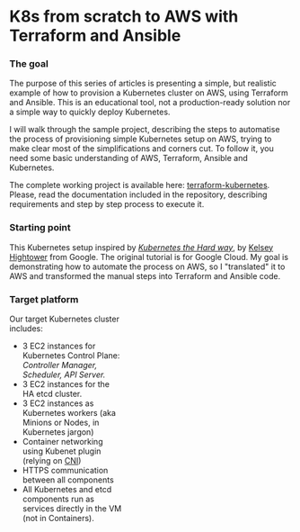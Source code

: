 # K8s from scratch to AWS with Terraform and Ansible

### The goal

The purpose of this series of articles is presenting a simple, but realistic example of how to provision a Kubernetes cluster on AWS, using Terraform and Ansible. This is an educational tool, not a production-ready solution nor a simple way to quickly deploy Kubernetes.

I will walk through the sample project, describing the steps to automatise the process of provisioning simple Kubernetes setup on AWS, trying to make clear most of the simplifications and corners cut. To follow it, you need some basic understanding of AWS, Terraform, Ansible and Kubernetes.

The complete working project is available here: [terraform-kubernetes](https://github.com/ehime/terraform-kubernetes). Please, read the documentation included in the repository, describing requirements and step by step process to execute it.


### Starting point

This Kubernetes setup inspired by _[Kubernetes the Hard way](https://github.com/kelseyhightower/kubernetes-the-hard-way)_, by [Kelsey Hightower](https://github.com/kelseyhightower) from Google. The original tutorial is for Google Cloud. My goal is demonstrating how to automate the process on AWS, so I "translated" it to AWS and transformed the manual steps into Terraform and Ansible code.


### Target platform

<div style='width:800px; margin: 0 auto;'>
  <div style='width: 200px; height: 400px; float: left;'>
  Our target Kubernetes cluster includes:

  - 3 EC2 instances for Kubernetes Control Plane: _Controller Manager, Scheduler, API Server._
  - 3 EC2 instances for the HA etcd cluster.
  - 3 EC2 instances as Kubernetes workers (aka Minions or Nodes, in Kubernetes jargon)
  - Container networking using Kubenet plugin (relying on [CNI](https://github.com/containernetworking/cni))
  - HTTPS communication between all components
  - All Kubernetes and etcd components run as services directly in the VM (not in Containers).
  </div>
  <img style='float:right;' src='assets/k8snthw-infrastructure.png' />
</div>
